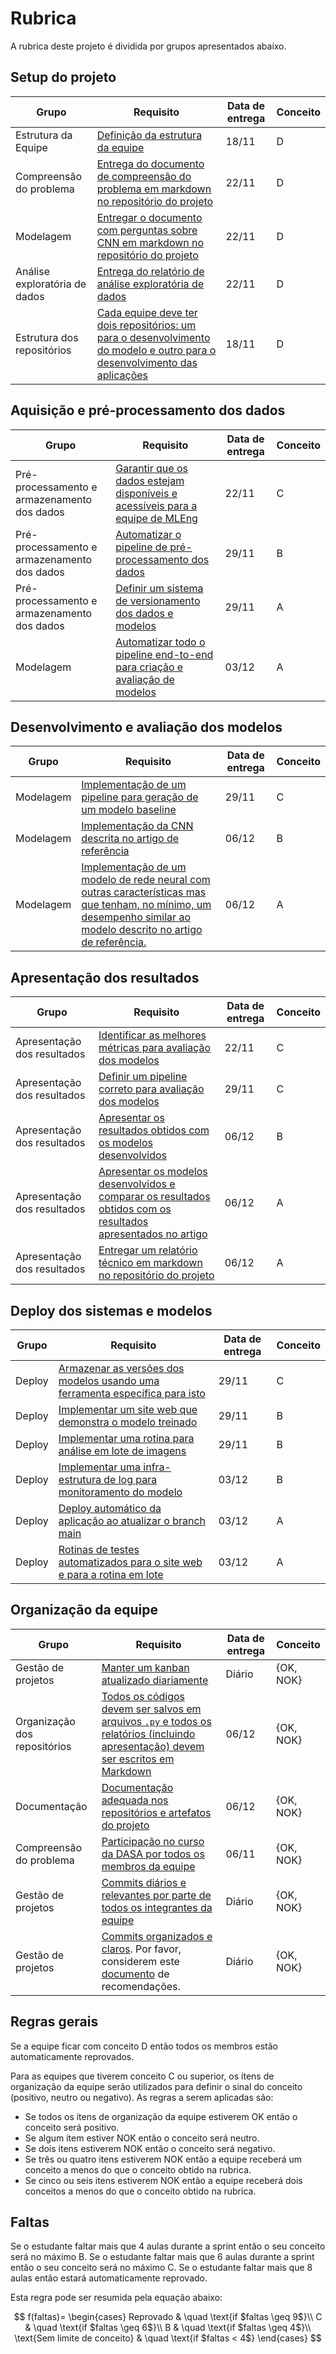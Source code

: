 # Rubrica

A rubrica deste projeto é dividida por grupos apresentados abaixo. 

## Setup do projeto

| Grupo | Requisito | Data de entrega | Conceito | 
|-------|-----------|-----------------|----------|
| Estrutura da Equipe | [Definição da estrutura da equipe](./requisitos.md#estrutura-da-equipe) | 18/11 | D |
| Compreensão do problema | [Entrega do documento de compreensão do problema em markdown no repositório do projeto](./requisitos.md#compreensão-do-problema) | 22/11 | D |
| Modelagem | [Entregar o documento com perguntas sobre CNN em markdown no repositório do projeto](./requisitos.md#modelagem) | 22/11 | D |
| Análise exploratória de dados | [Entrega do relatório de análise exploratória de dados](./requisitos.md#análise-exploratória-de-dados) | 22/11 | D |
| Estrutura dos repositórios | [Cada equipe deve ter dois repositórios: um para o desenvolvimento do modelo e outro para o desenvolvimento das aplicações](./requisitos.md#estrutura-dos-repositórios) | 18/11 | D |

## Aquisição e pré-processamento dos dados

| Grupo | Requisito | Data de entrega | Conceito | 
|-------|-----------|-----------------|----------|
| Pré-processamento e armazenamento dos dados | [Garantir que os dados estejam disponíveis e acessíveis para a equipe de MLEng](./requisitos.md#pré-processamento-e-armazenamento-dos-dados) | 22/11 | C |
| Pré-processamento e armazenamento dos dados | [Automatizar o pipeline de pré-processamento dos dados](./requisitos.md#pré-processamento-e-armazenamento-dos-dados) | 29/11 | B |
| Pré-processamento e armazenamento dos dados | [Definir um sistema de versionamento dos dados e modelos](./requisitos.md#pré-processamento-e-armazenamento-dos-dados) | 29/11 | A |
| Modelagem | [Automatizar todo o pipeline end-to-end para criação e avaliação de modelos](./requisitos.md#pré-processamento-e-armazenamento-dos-dados) | 03/12 | A |

## Desenvolvimento e avaliação dos modelos

| Grupo | Requisito | Data de entrega | Conceito | 
|-------|-----------|-----------------|----------|
| Modelagem | [Implementação de um pipeline para geração de um modelo baseline](./requisitos.md#modelagem) | 29/11 | C |
| Modelagem | [Implementação da CNN descrita no artigo de referência](./requisitos.md#modelagem) | 06/12 | B |
| Modelagem | [Implementação de um modelo de rede neural com outras características mas que tenham, no mínimo, um desempenho similar ao modelo descrito no artigo de referência.](./requisitos.md#modelagem) | 06/12 | A |

## Apresentação dos resultados

| Grupo | Requisito | Data de entrega | Conceito | 
|-------|-----------|-----------------|----------|
| Apresentação dos resultados | [Identificar as melhores métricas para avaliação dos modelos](./requisitos.md#avaliação-e-apresentação-dos-resultados) | 22/11 | C |
| Apresentação dos resultados | [Definir um pipeline correto para avaliação dos modelos](./requisitos.md#avaliação-e-apresentação-dos-resultados) | 29/11 | C |
| Apresentação dos resultados | [Apresentar os resultados obtidos com os modelos desenvolvidos](./requisitos.md#avaliação-e-apresentação-dos-resultados) | 06/12 | B |
| Apresentação dos resultados | [Apresentar os modelos desenvolvidos e comparar os resultados obtidos com os resultados apresentados no artigo](./requisitos.md#avaliação-e-apresentação-dos-resultados) | 06/12 | A |
| Apresentação dos resultados | [Entregar um relatório técnico em markdown no repositório do projeto](./requisitos.md#avaliação-e-apresentação-dos-resultados) | 06/12 | A |

## Deploy dos sistemas e modelos

| Grupo | Requisito | Data de entrega | Conceito | 
|-------|-----------|-----------------|----------|
| Deploy | [Armazenar as versões dos modelos usando uma ferramenta específica para isto](./requisitos.md#deploy) | 29/11 | C |
| Deploy | [Implementar um site web que demonstra o modelo treinado](./requisitos.md#deploy) | 29/11 | B |
| Deploy | [Implementar uma rotina para análise em lote de imagens](./requisitos.md#deploy) | 29/11 | B |
| Deploy | [Implementar uma infra-estrutura de log para monitoramento do modelo](./requisitos.md#deploy) | 03/12 | B |
| Deploy | [Deploy automático da aplicação ao atualizar o branch main](./requisitos.md#deploy) | 03/12 | A |
| Deploy | [Rotinas de testes automatizados para o site web e para a rotina em lote](./requisitos.md#deploy) | 03/12 | A |

## Organização da equipe

| Grupo | Requisito | Data de entrega | Conceito | 
|-------|-----------|-----------------|----------|
| Gestão de projetos | [Manter um kanban atualizado diariamente](./requisitos.md#gestão-de-projetos) | Diário | {OK, NOK} |
| Organização dos repositórios | [Todos os códigos devem ser salvos em arquivos `.py` e todos os relatórios (incluindo apresentação) devem ser escritos em Markdown](./requisitos.md#entregáveis-e-estrutura-dos-repositórios) | 06/12 | {OK, NOK} |
| Documentação | [Documentação adequada nos repositórios e artefatos do projeto](./requisitos.md#documentação) | 06/12 | {OK, NOK} |
| Compreensão do problema | [Participação no curso da DASA por todos os membros da equipe](./requisitos.md#compreensão-do-problema) | 06/11 | {OK, NOK} |
| Gestão de projetos | [Commits diários e relevantes por parte de todos os integrantes da equipe](./requisitos.md#gestão-de-projetos) | Diário | {OK, NOK} |
| Gestão de projetos | [Commits organizados e claros](./requisitos.md#gestão-de-projetos). Por favor, considerem este [documento](https://bit.ly/insper_commits) de recomendações. | Diário | {OK, NOK} |

## Regras gerais

Se a equipe ficar com conceito D então todos os membros estão automaticamente reprovados. 

Para as equipes que tiverem conceito C ou superior, os itens de organização da equipe serão utilizados para definir o sinal do conceito (positivo, neutro ou negativo). As regras a serem aplicadas são:

* Se todos os itens de organização da equipe estiverem OK então o conceito será positivo. 
* Se algum item estiver NOK então o conceito será neutro. 
* Se dois itens estiverem NOK então o conceito será negativo. 
* Se três ou quatro itens estiverem NOK então a equipe receberá um conceito a menos do que o conceito obtido na rubrica. 
* Se cinco ou seis itens estiverem NOK então a equipe receberá dois conceitos a menos do que o conceito obtido na rubrica.

## Faltas

Se o estudante faltar mais que 4 aulas durante a sprint então o seu conceito será no máximo B. Se o estudante faltar mais que 6 aulas durante a sprint então o seu conceito será no máximo C. Se o estudante faltar mais que 8 aulas então estará automaticamente reprovado. 

Esta regra pode ser resumida pela equação abaixo: 

$$
f(faltas)=
\begin{cases}
Reprovado & \quad \text{if $faltas \geq 9$}\\ 
C & \quad \text{if $faltas \geq 6$}\\
B & \quad \text{if $faltas \geq 4$}\\
\text{Sem limite de conceito} & \quad \text{if $faltas < 4$}
\end{cases}
$$